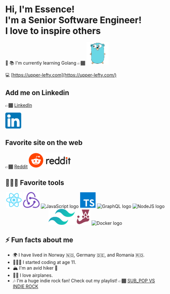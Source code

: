 # Hi, I'm **Essence!**<br/> I'm a Senior Software Engineer!<br/>I love to inspire others

🚀 📚 I'm currently learning Golang
👉🏾 <img height="70px" src="./images/go.svg" alt="Go logo"/><br/>

💻 [https://upper-lefty.com](https://upper-lefty.com/)<br/>

## Add me on Linkedin  

👉🏾 [LinkedIn](https://www.linkedin.com/in/upper-lefty/)<br/>

<img height="50px" src="./images/linkedin.svg" alt="Linkedin logo"/> 

## Favorite site on the web

👉🏾 [Reddit](https://www.reddit.com/)
<img height="50px" src="./images/reddit-logo-new.svg" alt="Reddit logo"/>

## 👩🏽‍💻 Favorite tools

<div align="center">

<img height="50px" src="./images/react.svg" alt="ReactJS logo"/> 

<img height="50px" src="./images/redux.svg" alt="Redux logo"/>

<img height="50px" src="https://upload.wikimedia.org/wikipedia/commons/thumb/6/6a/JavaScript-logo.png/480px-JavaScript-logo.png" alt="JavaScript logo"/> 

<img height="50px" src="./images/typescript.svg" alt="Typescript logo"/>

<img height="50px" src="https://graphql.org/img/logo.svg" alt="GraphQL logo"/>

<img height="50px" src="./images/nodejs.svg" alt="NodeJS logo"/>

<img height="50px" src="./images/tailwindcss.svg" alt="Tailwindcss logo"/>

<img height="50px" src="./images/jest.svg" alt="Jest logo"/>

<img height="50px" src="./images/docker.svg" alt="Docker logo"/>

</div>

## ⚡ Fun facts about me

- 🌍 I have lived in Norway 🇳🇴, Germany 🇩🇪, and Romania 🇷🇴.
- 👩🏽‍💻 I started coding at age 11.
- 🏔 I'm an avid hiker 🥾
- 🛫🛬 I love airplanes.
- 🎶 I'm a huge indie rock fan! Check out my playlist! 👉🏾 [SUB_POP VS INDIE ROCK](https://soundcloud.com/upper-lefty/sets/sub_pop-vs-indie-rock)
